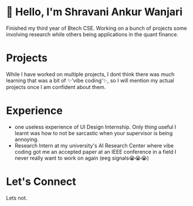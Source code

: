 # 👋 Hello, I'm Shravani Ankur Wanjari  

Finished my third year of Btech CSE. Working on a bunch of projects some involving research while others being applications in the quant finance.

# Projects
While I have worked on multiple projects, I dont think there was much learning that was a bit of ✨'vibe coding'✨, so I will mention my actual projects once I am confident about them.

# Experience
- one useless experience of UI Design Internship. Only thing useful I learnt was how to not be sarcastic when your supervisor is being annoying.
- Research Intern at my university's AI Research Center where vibe coding got me an accepted paper at an IEEE conference in a field I never really want to work on again (eeg signals😭😭😭)


# Let's Connect
Lets not.
